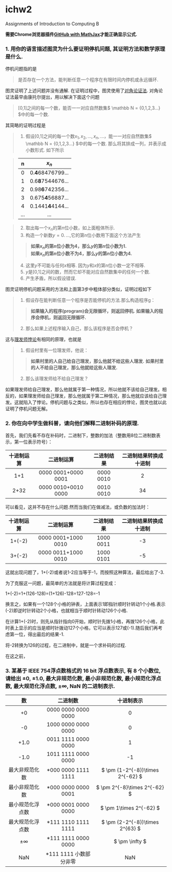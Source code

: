 # ichw2
Assignments of Introduction to Computing B

**需要Chrome浏览器插件[GitHub with MathJax](https://chrome.google.com/webstore/detail/github-with-mathjax/ioemnmodlmafdkllaclgeombjnmnbima)才能正确显示公式.**


### 1. 用你的语言描述图灵为什么要证明停机问题, 其证明方法和数学原理是什么.
停机问题指的是
>是否存在一个方法，能判断任意一个程序在有限时间内停机或永远循环.

图灵证明了上述问题并没有通解. 在证明过程中，图灵使用了[对角论证法](https://zh.wikipedia.org/wiki/對角論證法). 对角论证法最早由康托尔提出，用以解决下面这个问题
>\[0,1\]之间的每一个数，能否一一对应自然数集$ \mathbb N = {0,1,2,3...} $中的每一个数.

其简略的证明过程是
>1. 假设\[0,1\]之间的每一个数${x_1, x_2, ...,x_n,...}$，能一一对应自然数集$ \mathbb N = {0,1,2,3...} $中的每一个数.  那么将其排成一列，并表示成小数形式. 如下所示

>|n|$x_n$|
>|:-:|:-:|
>|0|0.**4**68476799...|
>|1|0.6**8**7544676...|
>|2|0.98**6**742356...|
>|3|0.675**4**56887...|
>|4|0.1441**4**4144...|
>|...|...|

>2. 取出每一个$x_n$的第n位小数，如上面粗体所示.
>3. 构造一个新数$y=0.\, ...$,它的第n位小数用下面这个方法产生
 >> **如果$x_n$的第n位小数为4，那么$y$的第n位小数为1.**  
 >> **如果$x_n$的第n位小数不为4，那么$y$的第n位小数为4.**
>4. 这里$y$不可能与任何$x$相等. 因为$y$和$x$的第n位小数一定不相等.
>5. $y$是\[0,1\]之间的数，然而它却不能对应自然数集中的任何一个数.
>6. 产生矛盾，所以假设错误.

图灵证明停机问题采用的方法和上面第3步中粗体部分类似，证明过程如下

>1. 假设存在能判断任意一个程序是否能停机的方法.那么构造程序g：
 >> **如果输入的程序(program)会无限循环，则返回停机.**
 >> **如果输入的程序会停机，则返回无限循环.**
>2. 那么如果上述程序输入自己，那么该程序是否会停机？

这与[理发师悖论](https://zh.wikipedia.org/wiki/理发师悖论)有相同的原理，也就是
>1. 假设村里有一位理发师，他说：
 >> **如果村里的人自己给自己理发，那么他就不给这些人理发.**
 >> **如果村里的人不给自己理发，那么他就给这些人理发.**
>2. 那么该理发师给不给自己理发？

如果理发师给自己理发，那么他就属于第一种情况，所以他就不该给自己理发。相反的，如果理发师给自己理发，那么他就属于第二种情况，那么他就应该给自己理发。这就陷入了悖论。停机问题与之类似，所以也存在相应的悖论，图灵也就以此证明了停机问题无解。

### 2. 你在向中学生做科普，请向他们解释二进制补码的原理.
首先，我们先看不存在补码时，二进制下，整数的加法（整数用8位二进制数表示，第一位表示符号）：

|十进制运算|二进制运算|二进制结果|二进制结果转换成十进制|
|:-:|:-:|:-:|:-:|
|1+1|0000 0001+0000 0001|0000 0010|2|
|2+32|0000 0010+0010 0000|0010 0010|34|

可以看见，这并不存在什么问题.然而当我们在做减法，或负数的加法时：

|十进制运算|二进制运算|二进制结果|二进制结果转换成十进制|
|:-:|:-:|:-:|:-:|
|1+(-2)|0000 0001+1000 0010|1000 0011|-3|
|3+(-2)|0000 0011+1000 0010|1000 0101|-5|

这就出现问题了，1+(-2)或者说1-2应当等于-1，而按照这种算法，最后给出了-3.

为了克服这一问题，最简单的方法就是将计算过程变成：

1+(-2)=1+(126-128)=(1+126)-128=127-128=-1

换言之，如果有一个128个小格的钟表，上面表示1即指针顺时针转动1个小格.表示(-2)即逆时针转动2个小格，也就相当于顺时针转动126个小格.

在计算1+(-2)时，则先从指针指向0开始，顺时针先拨1小格，再拨126个小格，此时表上显示的应当是顺时针拨动127个小格，它可以表示127或(-1).随后我们再考虑第一位，得出最后的结果-1.

将-2转换为126的过程，在二进制中，就是一个求补码的过程.


在这之前，


### 3. 某基于 IEEE 754浮点数格式的 16 bit 浮点数表示, 有 8 个小数位, 请给出 ±0, ±1.0, 最大非规范化数, 最小非规范化数, 最小规范化浮点数, 最大规范化浮点数, ±∞, NaN 的二进制表示.

|数|二进制数|十进制表示|
|:------------:|:---------------------:|:--------------:|
|+0|0000 0000 0000 0000|0|
|-0|1000 0000 0000 0000|0|
|+1.0|0011 1111 0000 0000|1|
|-1.0|1011 1111 0000 0000|-1|
|最大非规范化数|\*000 0000 1111 1111|$ \pm (1-2^{-8})\times 2^{-62} $|
|最小非规范化数|\*000 0000 0000 0001|$ \pm 2^{-8}\times 2^{-62} $|
|最小规范化浮点数|\*000 0001 0000 0000|$ \pm 1\times 2^{-62} $|
|最大规范化浮点数|\*111 1110 1111 1111|$ \pm (2-2^{-8})\times 2^{63} $|
|±∞|\*111 1111 0000 0000|$ \pm \infty $|
|NaN|\*111 1111 小数部分非零|NaN|
